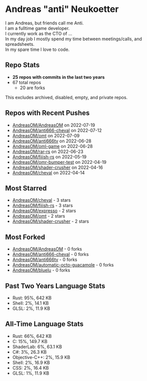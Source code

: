 
# Andreas "anti" Neukoetter

I am Andreas, but friends call me Anti.  
I am a fulltime game developer.  
I currently work as the CTO of ...  
In my day job I mostly spend my time between meetings/calls, and spreadsheets.  
In my spare time I love to code.  

## Repo Stats
- **25 repos with commits in the last two years**
- 67 total repos
  - 20 are forks

This excludes archived, disabled, empty, and private repos.

## Repos with Recent Pushes
- [AndreasOM/AndreasOM](https://github.com/AndreasOM/AndreasOM) on 2022-07-19
- [AndreasOM/anti666-cheval](https://github.com/AndreasOM/anti666-cheval) on 2022-07-12
- [AndreasOM/omt](https://github.com/AndreasOM/omt) on 2022-07-09
- [AndreasOM/anti666tv](https://github.com/AndreasOM/anti666tv) on 2022-06-28
- [AndreasOM/oml-game](https://github.com/AndreasOM/oml-game) on 2022-06-28
- [AndreasOM/rar-rs](https://github.com/AndreasOM/rar-rs) on 2022-06-23
- [AndreasOM/fiiish-rs](https://github.com/AndreasOM/fiiish-rs) on 2022-05-19
- [AndreasOM/omr-bumper-test](https://github.com/AndreasOM/omr-bumper-test) on 2022-04-19
- [AndreasOM/shader-crusher](https://github.com/AndreasOM/shader-crusher) on 2022-04-16
- [AndreasOM/cheval](https://github.com/AndreasOM/cheval) on 2022-04-14


## Most Starred
- [AndreasOM/cheval](https://github.com/AndreasOM/cheval) - 3 stars
- [AndreasOM/fiiish-rs](https://github.com/AndreasOM/fiiish-rs) - 3 stars
- [AndreasOM/expresso](https://github.com/AndreasOM/expresso) - 2 stars
- [AndreasOM/omt](https://github.com/AndreasOM/omt) - 2 stars
- [AndreasOM/shader-crusher](https://github.com/AndreasOM/shader-crusher) - 2 stars


## Most Forked
- [AndreasOM/AndreasOM](https://github.com/AndreasOM/AndreasOM) - 0 forks
- [AndreasOM/anti666-cheval](https://github.com/AndreasOM/anti666-cheval) - 0 forks
- [AndreasOM/anti666tv](https://github.com/AndreasOM/anti666tv) - 0 forks
- [AndreasOM/automatic-octo-guacamole](https://github.com/AndreasOM/automatic-octo-guacamole) - 0 forks
- [AndreasOM/bluelu](https://github.com/AndreasOM/bluelu) - 0 forks


## Past Two Years Language Stats
- Rust: 95%, 642 KB
- Shell: 2%, 14.1 KB
- GLSL: 2%, 11.9 KB


## All-Time Language Stats
- Rust: 66%, 642 KB
- C: 15%, 149.7 KB
- ShaderLab: 6%, 63.1 KB
- C#: 3%, 26.3 KB
- Objective-C++: 2%, 15.9 KB
- Shell: 2%, 16.9 KB
- CSS: 2%, 16.4 KB
- GLSL: 1%, 11.9 KB

